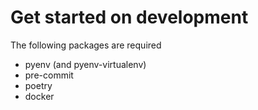 # Get started on development
The following packages are required

- pyenv (and pyenv-virtualenv)
- pre-commit
- poetry
- docker
